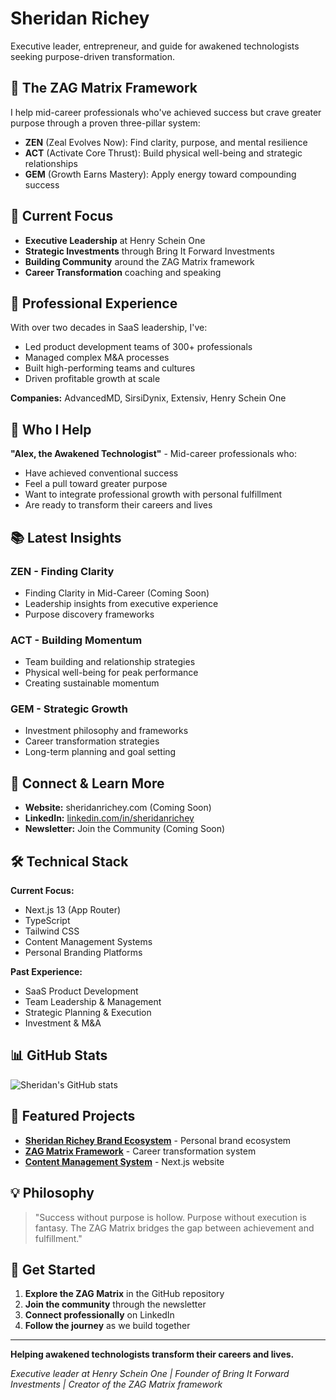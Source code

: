 # Sheridan Richey

Executive leader, entrepreneur, and guide for awakened technologists seeking purpose-driven transformation.

## 🎯 **The ZAG Matrix Framework**

I help mid-career professionals who've achieved success but crave greater purpose through a proven three-pillar system:

- **ZEN** (Zeal Evolves Now): Find clarity, purpose, and mental resilience
- **ACT** (Activate Core Thrust): Build physical well-being and strategic relationships  
- **GEM** (Growth Earns Mastery): Apply energy toward compounding success

## 🚀 **Current Focus**

- **Executive Leadership** at Henry Schein One
- **Strategic Investments** through Bring It Forward Investments
- **Building Community** around the ZAG Matrix framework
- **Career Transformation** coaching and speaking

## 💼 **Professional Experience**

With over two decades in SaaS leadership, I've:
- Led product development teams of 300+ professionals
- Managed complex M&A processes
- Built high-performing teams and cultures
- Driven profitable growth at scale

**Companies:** AdvancedMD, SirsiDynix, Extensiv, Henry Schein One

## 🎯 **Who I Help**

**"Alex, the Awakened Technologist"** - Mid-career professionals who:
- Have achieved conventional success
- Feel a pull toward greater purpose
- Want to integrate professional growth with personal fulfillment
- Are ready to transform their careers and lives

## 📚 **Latest Insights**

### **ZEN - Finding Clarity**
- Finding Clarity in Mid-Career (Coming Soon)
- Leadership insights from executive experience
- Purpose discovery frameworks

### **ACT - Building Momentum**
- Team building and relationship strategies
- Physical well-being for peak performance
- Creating sustainable momentum

### **GEM - Strategic Growth**
- Investment philosophy and frameworks
- Career transformation strategies
- Long-term planning and goal setting

## 🌟 **Connect & Learn More**

- **Website:** sheridanrichey.com (Coming Soon)
- **LinkedIn:** [linkedin.com/in/sheridanrichey](https://linkedin.com/in/sheridanrichey)
- **Newsletter:** Join the Community (Coming Soon)

## 🛠️ **Technical Stack**

**Current Focus:**
- Next.js 13 (App Router)
- TypeScript
- Tailwind CSS
- Content Management Systems
- Personal Branding Platforms

**Past Experience:**
- SaaS Product Development
- Team Leadership & Management
- Strategic Planning & Execution
- Investment & M&A

## 📊 **GitHub Stats**

![Sheridan's GitHub stats](https://github-readme-stats.vercel.app/api?username=sheridan-richey&show_icons=true&theme=radical)

## 🎯 **Featured Projects**

- **[Sheridan Richey Brand Ecosystem](https://github.com/sheridan-richey/sheridanrichey-brand-ecosystem)** - Personal brand ecosystem
- **[ZAG Matrix Framework](https://github.com/sheridan-richey/sheridanrichey-brand-ecosystem)** - Career transformation system
- **[Content Management System](https://github.com/sheridan-richey/sheridanrichey-brand-ecosystem/tree/main/website)** - Next.js website

## 💡 **Philosophy**

> "Success without purpose is hollow. Purpose without execution is fantasy. The ZAG Matrix bridges the gap between achievement and fulfillment."

## 🚀 **Get Started**

1. **Explore the ZAG Matrix** in the GitHub repository
2. **Join the community** through the newsletter
3. **Connect professionally** on LinkedIn
4. **Follow the journey** as we build together

---

**Helping awakened technologists transform their careers and lives.**

*Executive leader at Henry Schein One | Founder of Bring It Forward Investments | Creator of the ZAG Matrix framework* 